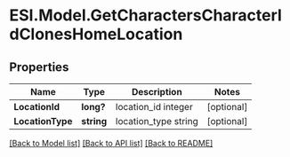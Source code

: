 # ESI.Model.GetCharactersCharacterIdClonesHomeLocation
## Properties

Name | Type | Description | Notes
------------ | ------------- | ------------- | -------------
**LocationId** | **long?** | location_id integer | [optional] 
**LocationType** | **string** | location_type string | [optional] 

[[Back to Model list]](../README.md#documentation-for-models) [[Back to API list]](../README.md#documentation-for-api-endpoints) [[Back to README]](../README.md)

